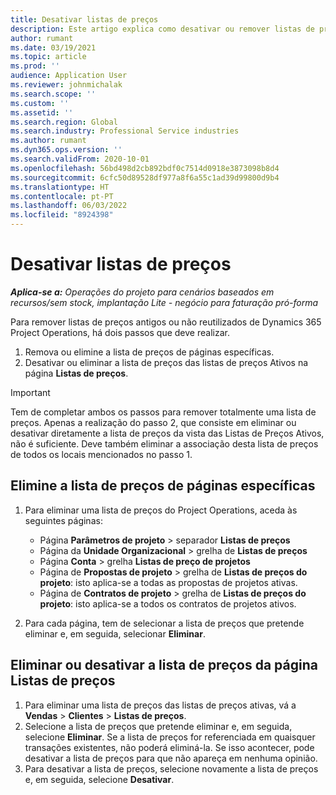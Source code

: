 ```yaml
---
title: Desativar listas de preços
description: Este artigo explica como desativar ou remover listas de preços não utilizadas ou antigas.
author: rumant
ms.date: 03/19/2021
ms.topic: article
ms.prod: ''
audience: Application User
ms.reviewer: johnmichalak
ms.search.scope: ''
ms.custom: ''
ms.assetid: ''
ms.search.region: Global
ms.search.industry: Professional Service industries
ms.author: rumant
ms.dyn365.ops.version: ''
ms.search.validFrom: 2020-10-01
ms.openlocfilehash: 56bd498d2cb892bdf0c7514d0918e3873098b8d4
ms.sourcegitcommit: 6cfc50d89528df977a8f6a55c1ad39d99800d9b4
ms.translationtype: HT
ms.contentlocale: pt-PT
ms.lasthandoff: 06/03/2022
ms.locfileid: "8924398"
---
```

# <a name="deactivate-price-lists"></a>Desativar listas de preços 

_**Aplica-se a:** Operações do projeto para cenários baseados em recursos/sem stock, implantação Lite - negócio para faturação pró-forma_

Para remover listas de preços antigos ou não reutilizados de Dynamics 365 Project Operations, há dois passos que deve realizar. 

1. Remova ou elimine a lista de preços de páginas específicas.
2. Desativar ou eliminar a lista de preços das listas de preços Ativos na página **Listas de preços**.

>[!IMPORTANT]
> Tem de completar ambos os passos para remover totalmente uma lista de preços. Apenas a realização do passo 2, que consiste em eliminar ou desativar diretamente a lista de preços da vista das Listas de Preços Ativos, não é suficiente. Deve também eliminar a associação desta lista de preços de todos os locais mencionados no passo 1.

## <a name="delete-the-price-list-from-specific-pages"></a>Elimine a lista de preços de páginas específicas
1. Para eliminar uma lista de preços do Project Operations, aceda às seguintes páginas:  

      - Página **Parâmetros de projeto** > separador **Listas de preços**
      - Página da **Unidade Organizacional** > grelha de **Listas de preços**
      - Página **Conta** > grelha **Listas de preço de projetos**
      - Página de **Propostas de projeto** > grelha de **Listas de preços do projeto**: isto aplica-se a todas as propostas de projetos ativas.
      - Página de **Contratos de projeto** > grelha de **Listas de preços do projeto**: isto aplica-se a todos os contratos de projetos ativos.

 2. Para cada página, tem de selecionar a lista de preços que pretende eliminar e, em seguida, selecionar **Eliminar**. 
 
## <a name="delete-or-deactivate-the-price-list-from-the-price-lists-page"></a>Eliminar ou desativar a lista de preços da página Listas de preços
 
1. Para eliminar uma lista de preços das listas de preços ativas, vá a **Vendas** > **Clientes** > **Listas de preços**. 
2. Selecione a lista de preços que pretende eliminar e, em seguida, selecione **Eliminar**. Se a lista de preços for referenciada em quaisquer transações existentes, não poderá eliminá-la. Se isso acontecer, pode desativar a lista de preços para que não apareça em nenhuma opinião. 
3. Para desativar a lista de preços, selecione novamente a lista de preços e, em seguida, selecione **Desativar**.   
